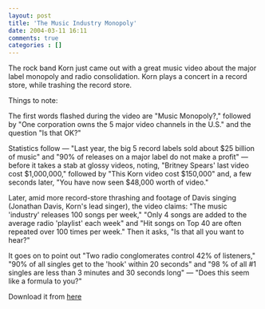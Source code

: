 ```yaml
---
layout: post
title: 'The Music Industry Monopoly'
date: 2004-03-11 16:11
comments: true
categories : []
---  
```


<p>
The rock band Korn just came out with a great music video about the major label monopoly and radio consolidation. Korn plays a concert in a record store, while trashing the record store.
<p>
Things to note:
<p>
 The first words flashed during the video are "Music Monopoly?," followed by "One corporation owns the 5 major video channels in the U.S." and the question "Is that OK?"
<p>
 Statistics follow &#8212; "Last year, the big 5 record labels sold about $25 billion of music" and "90% of releases on a major label do not make a profit" &#8212; before it takes a stab at glossy videos, noting, "Britney Spears' last video cost $1,000,000," followed by "This Korn video cost $150,000" and, a few seconds later, "You have now seen $48,000 worth of video."
<p>
 Later, amid more record-store thrashing and footage of Davis singing (Jonathan Davis, Korn's lead singer), the video claims: "The music 'industry' releases 100 songs per week," "Only 4 songs are added to the average radio 'playlist' each week" and "Hit songs on Top 40 are often repeated over 100 times per week." Then it asks, "Is that all you want to hear?"
<p>
 It goes on to point out "Two radio conglomerates control 42% of listeners," "90% of all singles get to the 'hook' within 20 seconds" and "98 % of all #1 singles are less than 3 minutes and 30 seconds long" &#8212; "Does this seem like a formula to you?"
<p>
Download it from <a href="Korn-Explicit.mov">here</a>

